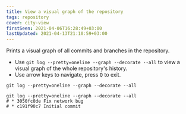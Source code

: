 ```yaml
---
title: View a visual graph of the repository
tags: repository
cover: city-view
firstSeen: 2021-04-06T16:28:49+03:00
lastUpdated: 2021-04-13T21:10:59+03:00
---
```


Prints a visual graph of all commits and branches in the repository.

- Use `git log --pretty=oneline --graph --decorate --all` to view a visual graph of the whole repository's history.
- Use arrow keys to navigate, press <kbd>Q</kbd> to exit.

```shell
git log --pretty=oneline --graph --decorate --all
```

```shell
git log --pretty=oneline --graph --decorate --all
# * 3050fc0de Fix network bug
# * c191f90c7 Initial commit
```
